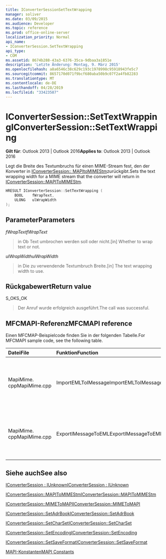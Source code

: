 ```yaml
---
title: IConverterSessionSetTextWrapping
manager: soliver
ms.date: 03/09/2015
ms.audience: Developer
ms.topic: reference
ms.prod: office-online-server
localization_priority: Normal
api_name:
- IConverterSession.SetTextWrapping
api_type:
- COM
ms.assetid: 8674b288-43a3-6376-35ca-9dbaa3a1851e
description: 'Letzte Änderung: Montag, 9. März 2015'
ms.openlocfilehash: a8a6546c38c629c193c1978998c95918943fe5c7
ms.sourcegitcommit: 8657170d071f9bcf680aba50b9c07f2a4fb82283
ms.translationtype: MT
ms.contentlocale: de-DE
ms.lasthandoff: 04/28/2019
ms.locfileid: "33423587"
---
```

# <a name="iconvertersessionsettextwrapping"></a><span data-ttu-id="729e9-103">IConverterSession::SetTextWrapping</span><span class="sxs-lookup"><span data-stu-id="729e9-103">IConverterSession::SetTextWrapping</span></span>

  
  
<span data-ttu-id="729e9-104">**Gilt für**: Outlook 2013 | Outlook 2016</span><span class="sxs-lookup"><span data-stu-id="729e9-104">**Applies to**: Outlook 2013 | Outlook 2016</span></span> 
  
<span data-ttu-id="729e9-105">Legt die Breite des Textumbruchs für einen MIME-Stream fest, den der Konverter in [IConverterSession:: MAPItoMIMEStm](iconvertersession-mapitomimestm.md)zurückgibt.</span><span class="sxs-lookup"><span data-stu-id="729e9-105">Sets the text wrapping width for a MIME stream that the converter will return in [IConverterSession::MAPIToMIMEStm](iconvertersession-mapitomimestm.md).</span></span>
  
```cpp
HRESULT IConverterSession::SetTextWrapping ( 
    BOOL    fWrapText, 
    ULONG   ulWrapWidth 
);
```

## <a name="parameters"></a><span data-ttu-id="729e9-106">Parameter</span><span class="sxs-lookup"><span data-stu-id="729e9-106">Parameters</span></span>

 <span data-ttu-id="729e9-107">*fWrapText*</span><span class="sxs-lookup"><span data-stu-id="729e9-107">*fWrapText*</span></span> 
  
> <span data-ttu-id="729e9-108">in Ob Text umbrochen werden soll oder nicht.</span><span class="sxs-lookup"><span data-stu-id="729e9-108">[in] Whether to wrap text or not.</span></span>
    
 <span data-ttu-id="729e9-109">*ulWrapWidth*</span><span class="sxs-lookup"><span data-stu-id="729e9-109">*ulWrapWidth*</span></span> 
  
> <span data-ttu-id="729e9-110">in Die zu verwendende Textumbruch Breite.</span><span class="sxs-lookup"><span data-stu-id="729e9-110">[in] The text wrapping width to use.</span></span>
    
## <a name="return-value"></a><span data-ttu-id="729e9-111">Rückgabewert</span><span class="sxs-lookup"><span data-stu-id="729e9-111">Return value</span></span>

<span data-ttu-id="729e9-112">S_OK</span><span class="sxs-lookup"><span data-stu-id="729e9-112">S_OK</span></span>
  
> <span data-ttu-id="729e9-113">Der Anruf wurde erfolgreich ausgeführt.</span><span class="sxs-lookup"><span data-stu-id="729e9-113">The call was successful.</span></span>
    
## <a name="mfcmapi-reference"></a><span data-ttu-id="729e9-114">MFCMAPI-Referenz</span><span class="sxs-lookup"><span data-stu-id="729e9-114">MFCMAPI reference</span></span>

<span data-ttu-id="729e9-115">Einen MFCMAP-Beispielcode finden Sie in der folgenden Tabelle.</span><span class="sxs-lookup"><span data-stu-id="729e9-115">For MFCMAPI sample code, see the following table.</span></span>
  
|<span data-ttu-id="729e9-116">**Datei**</span><span class="sxs-lookup"><span data-stu-id="729e9-116">**File**</span></span>|<span data-ttu-id="729e9-117">**Funktion**</span><span class="sxs-lookup"><span data-stu-id="729e9-117">**Function**</span></span>|<span data-ttu-id="729e9-118">**Comment**</span><span class="sxs-lookup"><span data-stu-id="729e9-118">**Comment**</span></span>|
|:-----|:-----|:-----|
|<span data-ttu-id="729e9-119">MapiMime. cpp</span><span class="sxs-lookup"><span data-stu-id="729e9-119">MapiMime.cpp</span></span>  <br/> |<span data-ttu-id="729e9-120">ImportEMLToIMessage</span><span class="sxs-lookup"><span data-stu-id="729e9-120">ImportEMLToIMessage</span></span>  <br/> |<span data-ttu-id="729e9-121">MFCMAPI verwendet MimeToMAPI, um eine EML-Datei in eine MAPI-Nachricht umzuwandeln.</span><span class="sxs-lookup"><span data-stu-id="729e9-121">MFCMAPI uses MimeToMAPI to convert an EML file to a MAPI message.</span></span>  <br/> |
|<span data-ttu-id="729e9-122">MapiMime. cpp</span><span class="sxs-lookup"><span data-stu-id="729e9-122">MapiMime.cpp</span></span>  <br/> |<span data-ttu-id="729e9-123">ExportIMessageToEML</span><span class="sxs-lookup"><span data-stu-id="729e9-123">ExportIMessageToEML</span></span>  <br/> |<span data-ttu-id="729e9-124">MFCMAPI verwendet MAPIToMIMEStm, um eine MAPI-Nachricht in eine EML-Datei umzuwandeln.</span><span class="sxs-lookup"><span data-stu-id="729e9-124">MFCMAPI uses MAPIToMIMEStm to convert a MAPI message to an EML file.</span></span>  <br/> |
   
## <a name="see-also"></a><span data-ttu-id="729e9-125">Siehe auch</span><span class="sxs-lookup"><span data-stu-id="729e9-125">See also</span></span>



[<span data-ttu-id="729e9-126">IConverterSession : IUnknown</span><span class="sxs-lookup"><span data-stu-id="729e9-126">IConverterSession : IUnknown</span></span>](iconvertersessioniunknown.md)
  
[<span data-ttu-id="729e9-127">IConverterSession::MAPIToMIMEStm</span><span class="sxs-lookup"><span data-stu-id="729e9-127">IConverterSession::MAPIToMIMEStm</span></span>](iconvertersession-mapitomimestm.md)
  
[<span data-ttu-id="729e9-128">IConverterSession::MIMEToMAPI</span><span class="sxs-lookup"><span data-stu-id="729e9-128">IConverterSession::MIMEToMAPI</span></span>](iconvertersession-mimetomapi.md)
  
[<span data-ttu-id="729e9-129">IConverterSession::SetAdrBook</span><span class="sxs-lookup"><span data-stu-id="729e9-129">IConverterSession::SetAdrBook</span></span>](iconvertersession-setadrbook.md)
  
[<span data-ttu-id="729e9-130">IConverterSession::SetCharSet</span><span class="sxs-lookup"><span data-stu-id="729e9-130">IConverterSession::SetCharSet</span></span>](iconvertersession-setcharset.md)
  
[<span data-ttu-id="729e9-131">IConverterSession::SetEncoding</span><span class="sxs-lookup"><span data-stu-id="729e9-131">IConverterSession::SetEncoding</span></span>](iconvertersession-setencoding.md)
  
[<span data-ttu-id="729e9-132">IConverterSession::SetSaveFormat</span><span class="sxs-lookup"><span data-stu-id="729e9-132">IConverterSession::SetSaveFormat</span></span>](iconvertersession-setsaveformat.md)


[<span data-ttu-id="729e9-133">MAPI-Konstanten</span><span class="sxs-lookup"><span data-stu-id="729e9-133">MAPI Constants</span></span>](mapi-constants.md)

